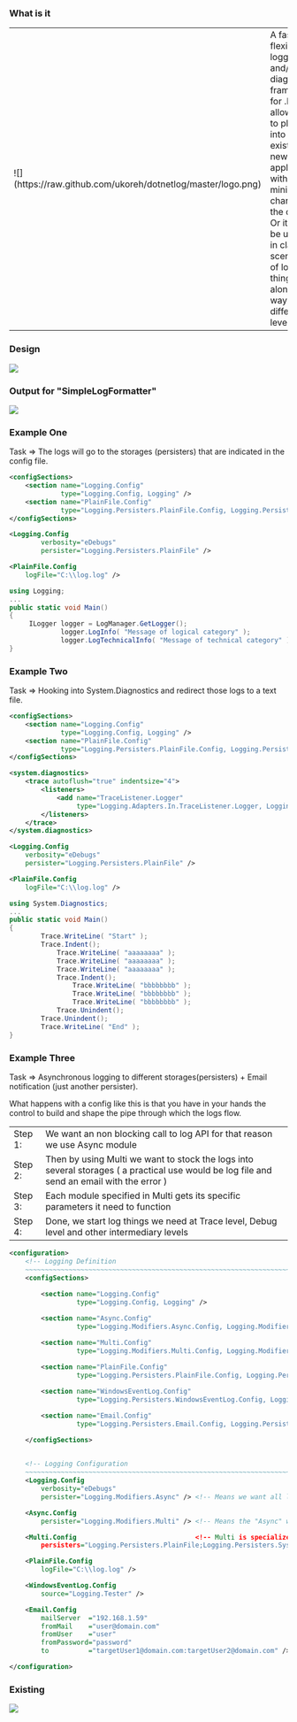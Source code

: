 
### What is it
<table><tr>
	<td width="180">![](https://raw.github.com/ukoreh/dotnetlog/master/logo.png)</td>
	<td>
		A fast and flexible logging and/or diagnostics framework for .NET
		It allows you to plug it into an existing or new application with minimal changes to the code.
		Or it can be used as in classic scenarios of logging things along the way at different levels.	
	</td>
</table></tr>

### Design
![](https://raw.github.com/ukoreh/dotnetlog/master/arch.png) 

### Output for "SimpleLogFormatter"
![](https://raw.github.com/ukoreh/dotnetlog/master/SimpleLogFormatterOutput.png) 

### Example One
Task => The logs will go to the storages (persisters) that are indicated in the config file.

```xml
<configSections>
	<section name="Logging.Config"
			 type="Logging.Config, Logging" />
	<section name="PlainFile.Config"
			 type="Logging.Persisters.PlainFile.Config, Logging.Persisters.PlainFile" />
</configSections>
```

```xml
<Logging.Config
        verbosity="eDebugs"
        persister="Logging.Persisters.PlainFile" />

<PlainFile.Config
	logFile="C:\\log.log" />    
```

```c#
using Logging;
...
public static void Main()
{ 
	 ILogger logger = LogManager.GetLogger();
			 logger.LogInfo( "Message of logical category" );
			 logger.LogTechnicalInfo( "Message of technical category" );
}
```

### Example Two
Task => Hooking into System.Diagnostics and redirect those logs to a text file.

```xml
<configSections>
	<section name="Logging.Config"
			 type="Logging.Config, Logging" />
	<section name="PlainFile.Config"
			 type="Logging.Persisters.PlainFile.Config, Logging.Persisters.PlainFile" />
</configSections>
```

```xml
<system.diagnostics>
	<trace autoflush="true" indentsize="4">
		<listeners>
			<add name="TraceListener.Logger"
				 type="Logging.Adapters.In.TraceListener.Logger, Logging.Adapters.In.TraceListener" />
		</listeners>
	</trace>
</system.diagnostics>
```

```xml
<Logging.Config
	verbosity="eDebugs"
	persister="Logging.Persisters.PlainFile" />

<PlainFile.Config
	logFile="C:\\log.log" />
```

```c#
using System.Diagnostics;
...
public static void Main()
{
		Trace.WriteLine( "Start" );
		Trace.Indent();
			Trace.WriteLine( "aaaaaaaa" );
			Trace.WriteLine( "aaaaaaaa" );
			Trace.WriteLine( "aaaaaaaa" );
			Trace.Indent();
				Trace.WriteLine( "bbbbbbbb" );
				Trace.WriteLine( "bbbbbbbb" );
				Trace.WriteLine( "bbbbbbbb" );
			Trace.Unindent();
		Trace.Unindent();
		Trace.WriteLine( "End" );
}
```

### Example Three
Task => Asynchronous logging to different storages(persisters) + Email notification (just another persister).

What happens with a config like this is that you have in your hands the control to build and shape the pipe through which the logs flow. 
<table>
	<tr><td>Step 1:</td>
		<td>We want an non blocking call to log API for that reason we use Async module</td></tr>
	<tr><td>Step 2:</td>
		<td>Then by using Multi we want to stock the logs into several storages ( a practical use would be log file and send an email with the error ) </td></tr>
	<tr><td>Step 3:</td>
		<td>Each module specified in Multi gets its specific parameters it need to function</td></tr>
	<tr><td>Step 4:</td>
		<td>Done, we start log things we need at Trace level, Debug level and other intermediary levels</td></tr>
</table></tr>


```xml
<configuration>
    <!-- Logging Definition 
    ~~~~~~~~~~~~~~~~~~~~~~~~~~~~~~~~~~~~~~~~~~~~~~~~~~~~~~~~~~~~~~~~~~~~~~~~~~~~~~~~~~~~~~~ --> 
    <configSections> 
        
        <section name="Logging.Config" 
                 type="Logging.Config, Logging" /> 

        <section name="Async.Config" 
                 type="Logging.Modifiers.Async.Config, Logging.Modifiers.Async" /> 

        <section name="Multi.Config" 
                 type="Logging.Modifiers.Multi.Config, Logging.Modifiers.Multi" /> 
        
        <section name="PlainFile.Config" 
                 type="Logging.Persisters.PlainFile.Config, Logging.Persisters.PlainFile" /> 

        <section name="WindowsEventLog.Config" 
                 type="Logging.Persisters.WindowsEventLog.Config, Logging.Persisters.WindowsEventLog" /> 

        <section name="Email.Config" 
                 type="Logging.Persisters.Email.Config, Logging.Persisters.Email" /> 

    </configSections> 

    
    <!-- Logging Configuration 
    ~~~~~~~~~~~~~~~~~~~~~~~~~~~~~~~~~~~~~~~~~~~~~~~~~~~~~~~~~~~~~~~~~~~~~~~~~~~~~~~~~~~~~~~ --> 
    <Logging.Config 
        verbosity="eDebugs" 
        persister="Logging.Modifiers.Async" /> <!-- Means we want all logs till levele "Debug" to flow to the psersister "Async" --> 

    <Async.Config 
        persister="Logging.Modifiers.Multi" /> <!-- Means the "Async" will pass what it gets to the "Multi" in an asynchronous way --> 

    <Multi.Config                              <!-- Multi is specialized to pass what he gets to a list of persisters so they can actually store the logs --> 
        persisters="Logging.Persisters.PlainFile;Logging.Persisters.SystemConsole;Logging.Persisters.WindowsEventLog;Logging.Persisters.Email" /> 

    <PlainFile.Config 
        logFile="C:\\log.log" /> 

    <WindowsEventLog.Config 
        source="Logging.Tester" /> 

    <Email.Config 
        mailServer  ="192.168.1.59" 
        fromMail    ="user@domain.com" 
        fromUser    ="user" 
        fromPassword="password" 
        to          ="targetUser1@domain.com:targetUser2@domain.com" /> 

</configuration> 
```



### Existing
![](https://raw.github.com/ukoreh/dotnetlog/master/existing.png) 

